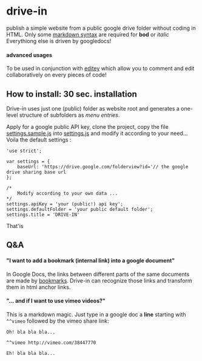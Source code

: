 drive-in
========

publish a simple website from a public google drive folder without coding in HTML.
Only some [markdown syntax](http://daringfireball.net/projects/markdown/syntax) are required for __bod__ or _italic_
Everythiong else is driven by googledocs!


#### advanced usages
To be used in conjunction with [editey](http://www.editey.com/) which allow you to comment and edit collaboratively on every pieces of code!

## How to install: 30 sec. installation

Drive-in uses just one (public) folder as website root and generates a one-level structure of subfolders as _menu entries_.

Apply for a google public API key, clone the project, copy the file [settings.sample.js](http://) into [settings.js](http://example.com/ ) and modify it according to your need...
Voila the default settings :
	
	'use strict';

	var settings = {
  		baseUrl: 'https://drive.google.com/folderview?id='// the google drive sharing base url
	};

	/*
	  	Modify according to your own data ...
	*/
	settings.apiKey = 'your (public!) api key';
	settings.defaultFolder = 'your public default folder';
	settings.title = 'DRIVE-IN'

That'is

## Q&A
#### "I want to add a bookmark (internal link) into a google document"
In Google Docs, the links between different parts of the same documents are made by [bookmarks](https://support.google.com/docs/answer/45352?hl=en). Drive-in can recognize those links and transform them in html anchor links.

#### "... and if I want to use vimeo videos?"
This is a markdown magic. Just type in a google doc a __line__ starting with `^^vimeo` followed by the vimeo share link:

	Oh! bla bla bla...
	
	^^vimeo http://vimeo.com/38447770
	
	Eh! bla bla bla...
<!--
#### "How can UI intagrate BIBTEX references?"
There is a bibtex javascript parser for google docs named . -->